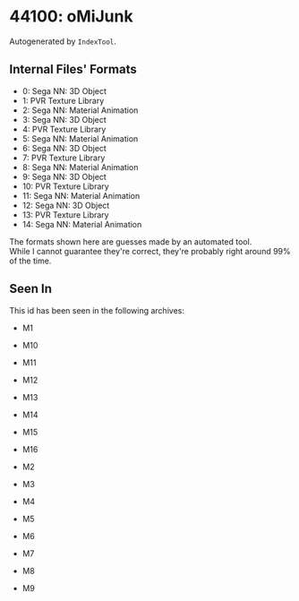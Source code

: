 # 44100: oMiJunk

Autogenerated by `IndexTool`.  



## Internal Files' Formats
- 0: Sega NN: 3D Object
- 1: PVR Texture Library
- 2: Sega NN: Material Animation
- 3: Sega NN: 3D Object
- 4: PVR Texture Library
- 5: Sega NN: Material Animation
- 6: Sega NN: 3D Object
- 7: PVR Texture Library
- 8: Sega NN: Material Animation
- 9: Sega NN: 3D Object
- 10: PVR Texture Library
- 11: Sega NN: Material Animation
- 12: Sega NN: 3D Object
- 13: PVR Texture Library
- 14: Sega NN: Material Animation

The formats shown here are guesses made by an automated tool.  
While I cannot guarantee they're correct, they're probably right around 99% of the time.

## Seen In

This id has been seen in the following archives:  

- M1  

- M10  

- M11  

- M12  

- M13  

- M14  

- M15  

- M16  

- M2  

- M3  

- M4  

- M5  

- M6  

- M7  

- M8  

- M9  
